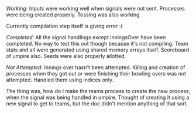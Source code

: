 *Working:*
Inputs were working well when signals were not sent.
Processes were being created properly.
Tossing was also working.

Currently compilation step itself is giving error :(

*Completed:*
All the signal handlings except inningsOver have been 
completed. No way to test this out though because it's 
not compiling. Team stats and all were generated using
shared memory arrays itself.
Scoreboard of umpire also.
Seeds were also properly allotted.

*Not Attempted:*
Innings over hasn't been attempted.
Killing and creation of processes when they got out
or were finishing their bowling overs was not attempted. 
Handled them using indices only.


The thing was,
how do I make the teams process to create the new process, when the signal was being handled in umpire.
Thought of creating it using a new signal to get to teams, but the doc didn't mention anything of that sort.